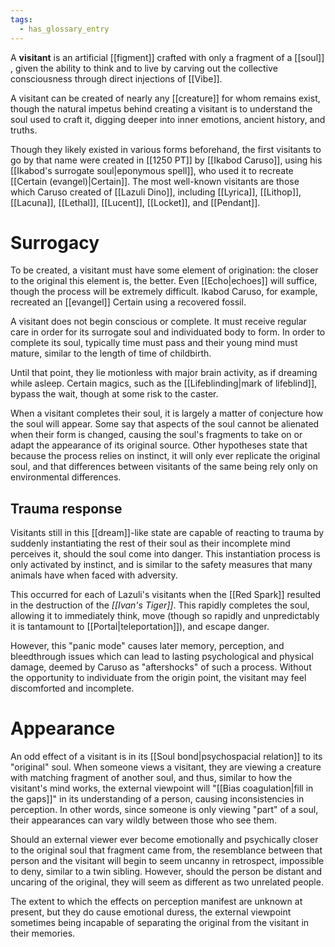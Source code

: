 ```yaml
---
tags:
  - has_glossary_entry
---
```


A **visitant** is an artificial [[figment]] crafted with only a fragment of a [[soul]] , given the ability to think and to live by carving out the collective consciousness through direct injections of [[Vibe]]. 

A visitant can be created of nearly any [[creature]] for whom remains exist, though the natural impetus behind creating a visitant is to understand the soul used to craft it, digging deeper into inner emotions, ancient history, and truths.

Though they likely existed in various forms beforehand, the first visitants to go by that name were created in [[1250 PT]] by [[Ikabod Caruso]], using his [[Ikabod's surrogate soul|eponymous spell]], who used it to recreate [[Certain (evangel)|Certain]]. The most well-known visitants are those which Caruso created of [[Lazuli Dino]], including [[Lyrica]], [[Lithop]], [[Lacuna]], [[Lethal]], [[Lucent]], [[Locket]], and [[Pendant]].

# Surrogacy
To be created, a visitant must have some element of origination: the closer to the original this element is, the better. Even [[Echo|echoes]] will suffice, though the process will be extremely difficult. Ikabod Caruso, for example, recreated an [[evangel]] Certain using a recovered fossil.

A visitant does not begin conscious or complete. It must receive regular care in order for its surrogate soul and individuated body to form. In order to complete its soul, typically time must pass and their young mind must mature, similar to the length of time of childbirth.

Until that point, they lie motionless with major brain activity, as if dreaming while asleep. Certain magics, such as the [[Lifeblinding|mark of lifeblind]], bypass the wait, though at some risk to the caster.

When a visitant completes their soul, it is largely a matter of conjecture how the soul will appear. Some say that aspects of the soul cannot be alienated when their form is changed, causing the soul's fragments to take on or adapt the appearance of its original source. Other hypotheses state that because the process relies on instinct, it will only ever replicate the original soul, and that differences between visitants of the same being rely only on environmental differences.

## Trauma response
Visitants still in this [[dream]]-like state are capable of reacting to trauma by suddenly instantiating the rest of their soul as their incomplete mind perceives it, should the soul come into danger. This instantiation process is only activated by instinct, and is similar to the safety measures that many animals have when faced with adversity. 

This occurred for each of Lazuli's visitants when the [[Red Spark]] resulted in the destruction of the *[[Ivan's Tiger]]*. This rapidly completes the soul, allowing it to immediately think, move (though so rapidly and unpredictably it is tantamount to [[Portal|teleportation]]), and escape danger. 

However, this "panic mode" causes later memory, perception, and bleedthrough issues which can lead to lasting psychological and physical damage, deemed by Caruso as "aftershocks" of such a process. Without the opportunity to individuate from the origin point, the visitant may feel discomforted and incomplete.

# Appearance
An odd effect of a visitant is in its [[Soul bond|psychospacial relation]] to its "original" soul. When someone views a visitant, they are viewing a creature with matching fragment of another soul, and thus, similar to how the visitant's mind works, the external viewpoint will "[[Bias coagulation|fill in the gaps]]" in its understanding of a person, causing inconsistencies in perception. In other words, since someone is only viewing "part" of a soul, their appearances can vary wildly between those who see them.

Should an external viewer ever become emotionally and psychically closer to the original soul that fragment came from, the resemblance between that person and the visitant will begin to seem uncanny in retrospect, impossible to deny, similar to a twin sibling. However, should the person be distant and uncaring of the original, they will seem as different as two unrelated people.

The extent to which the effects on perception manifest are unknown at present, but they do cause emotional duress, the external viewpoint sometimes being incapable of separating the original from the visitant in their memories.